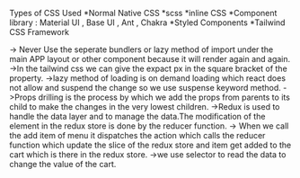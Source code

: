 Types of CSS Used
*Normal Native CSS
*scss
*inline CSS
*Component library : Material UI , Base UI , Ant , Chakra
*Styled Components
*Tailwind CSS Framework


-> Never Use the seperate bundlers or lazy method of import under the main APP layout or other component because it will render again and again. 
->In the tailwind css we can give the expact px in the square bracket of the property.
->lazy method of loading is on demand loading which react does not allow and suspend the change so we use suspense keyword method.
->Props drilling is the process by which we add the props from parents to its child to make the changes in the very lowest children. 
->Redux is used to handle the data layer and to manage the data.The modification of the element in the redux store is done by the reducer function. 
-> When we call the add item of menu it dispatches the action which calls the reducer function which update the slice of the redux store and item get added to the cart which is there in the redux store.
->we use selector to read the data to change the value of the cart. 